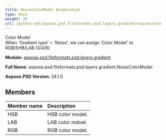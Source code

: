 ```yaml
---
title: NoiseColorModel Enumeration
type: docs
weight: 20
url: /python-net/aspose.psd.fileformats.psd.layers.gradient/noisecolormodel/
---
```


Color Model<br/>            When 'Gradient type' = 'Noise', we can assign 'Color Model' to RGB/SHB/LAB (3/4/6)

**Module:** [aspose.psd.fileformats.psd.layers.gradient](/psd/python-net/aspose.psd.fileformats.psd.layers.gradient/)

**Full Name:** aspose.psd.fileformats.psd.layers.gradient.NoiseColorModel

**Aspose.PSD Version:** 24.1.0

## **Members**
| **Member name** | **Description** |
| :- | :- |
| HSB | HSB color model. |
| LAB | LAB color mdoel. |
| RGB | RGB color model. |
